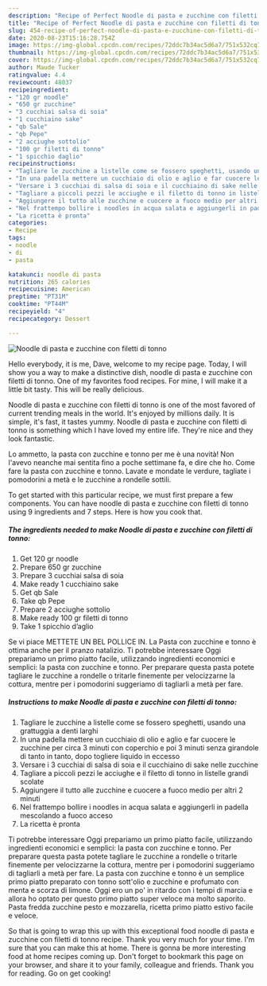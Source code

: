 ```yaml
---
description: "Recipe of Perfect Noodle di pasta e zucchine con filetti di tonno"
title: "Recipe of Perfect Noodle di pasta e zucchine con filetti di tonno"
slug: 454-recipe-of-perfect-noodle-di-pasta-e-zucchine-con-filetti-di-tonno
date: 2020-08-23T15:16:28.754Z
image: https://img-global.cpcdn.com/recipes/72ddc7b34ac5d6a7/751x532cq70/noodle-di-pasta-e-zucchine-con-filetti-di-tonno-recipe-main-photo.jpg
thumbnail: https://img-global.cpcdn.com/recipes/72ddc7b34ac5d6a7/751x532cq70/noodle-di-pasta-e-zucchine-con-filetti-di-tonno-recipe-main-photo.jpg
cover: https://img-global.cpcdn.com/recipes/72ddc7b34ac5d6a7/751x532cq70/noodle-di-pasta-e-zucchine-con-filetti-di-tonno-recipe-main-photo.jpg
author: Maude Tucker
ratingvalue: 4.4
reviewcount: 48037
recipeingredient:
- "120 gr noodle"
- "650 gr zucchine"
- "3 cucchiai salsa di soia"
- "1 cucchiaino sake"
- "qb Sale"
- "qb Pepe"
- "2 acciughe sottolio"
- "100 gr filetti di tonno"
- "1 spicchio daglio"
recipeinstructions:
- "Tagliare le zucchine a listelle come se fossero speghetti, usando una grattuggia a denti larghi"
- "In una padella mettere un cucchiaio di olio e aglio e far cuocere le zucchine per circa 3 minuti con coperchio e poi 3 minuti senza girandole di tanto in tanto, dopo togliere liquido in eccesso"
- "Versare i 3 cucchiai di salsa di soia e il cucchiaino di sake nelle zucchine"
- "Tagliare a piccoli pezzi le acciughe e il filetto di tonno in listelle grandi scolate"
- "Aggiungere il tutto alle zucchine e cuocere a fuoco medio per altri 2 minuti"
- "Nel frattempo bollire i noodles in acqua salata e aggiungerli in padella mescolando a fuoco acceso"
- "La ricetta è pronta"
categories:
- Recipe
tags:
- noodle
- di
- pasta

katakunci: noodle di pasta 
nutrition: 265 calories
recipecuisine: American
preptime: "PT31M"
cooktime: "PT44M"
recipeyield: "4"
recipecategory: Dessert

---
```



![Noodle di pasta e zucchine con filetti di tonno](https://img-global.cpcdn.com/recipes/72ddc7b34ac5d6a7/751x532cq70/noodle-di-pasta-e-zucchine-con-filetti-di-tonno-recipe-main-photo.jpg)

Hello everybody, it is me, Dave, welcome to my recipe page. Today, I will show you a way to make a distinctive dish, noodle di pasta e zucchine con filetti di tonno. One of my favorites food recipes. For mine, I will make it a little bit tasty. This will be really delicious.

Noodle di pasta e zucchine con filetti di tonno is one of the most favored of current trending meals in the world. It's enjoyed by millions daily. It is simple, it's fast, it tastes yummy. Noodle di pasta e zucchine con filetti di tonno is something which I have loved my entire life. They're nice and they look fantastic.

Lo ammetto, la pasta con zucchine e tonno per me è una novità! Non l&#39;avevo neanche mai sentita fino a poche settimane fa, e dire che ho. Come fare la pasta con zucchine e tonno. Lavate e mondate le verdure, tagliate i pomodorini a metà e le zucchine a rondelle sottili.


To get started with this particular recipe, we must first prepare a few components. You can have noodle di pasta e zucchine con filetti di tonno using 9 ingredients and 7 steps. Here is how you cook that.

<!--inarticleads1-->

##### The ingredients needed to make Noodle di pasta e zucchine con filetti di tonno:

1. Get 120 gr noodle
1. Prepare 650 gr zucchine
1. Prepare 3 cucchiai salsa di soia
1. Make ready 1 cucchiaino sake
1. Get qb Sale
1. Take qb Pepe
1. Prepare 2 acciughe sottolio
1. Make ready 100 gr filetti di tonno
1. Take 1 spicchio d’aglio


Se vi piace METTETE UN BEL POLLICE IN. La Pasta con zucchine e tonno è ottima anche per il pranzo natalizio. Ti potrebbe interessare Oggi prepariamo un primo piatto facile, utilizzando ingredienti economici e semplici: la pasta con zucchine e tonno. Per preparare questa pasta potete tagliare le zucchine a rondelle o tritarle finemente per velocizzarne la cottura, mentre per i pomodorini suggeriamo di tagliarli a metà per fare. 

<!--inarticleads2-->

##### Instructions to make Noodle di pasta e zucchine con filetti di tonno:

1. Tagliare le zucchine a listelle come se fossero speghetti, usando una grattuggia a denti larghi
1. In una padella mettere un cucchiaio di olio e aglio e far cuocere le zucchine per circa 3 minuti con coperchio e poi 3 minuti senza girandole di tanto in tanto, dopo togliere liquido in eccesso
1. Versare i 3 cucchiai di salsa di soia e il cucchiaino di sake nelle zucchine
1. Tagliare a piccoli pezzi le acciughe e il filetto di tonno in listelle grandi scolate
1. Aggiungere il tutto alle zucchine e cuocere a fuoco medio per altri 2 minuti
1. Nel frattempo bollire i noodles in acqua salata e aggiungerli in padella mescolando a fuoco acceso
1. La ricetta è pronta


Ti potrebbe interessare Oggi prepariamo un primo piatto facile, utilizzando ingredienti economici e semplici: la pasta con zucchine e tonno. Per preparare questa pasta potete tagliare le zucchine a rondelle o tritarle finemente per velocizzarne la cottura, mentre per i pomodorini suggeriamo di tagliarli a metà per fare. La pasta con zucchine e tonno è un semplice primo piatto preparato con tonno sott&#39;olio e zucchine e profumato con menta e scorza di limone. Oggi ero un po&#39; in ritardo con i tempi di marcia e allora ho optato per questo primo piatto super veloce ma molto saporito. Pasta fredda zucchine pesto e mozzarella, ricetta primo piatto estivo facile e veloce. 

So that is going to wrap this up with this exceptional food noodle di pasta e zucchine con filetti di tonno recipe. Thank you very much for your time. I'm sure that you can make this at home. There is gonna be more interesting food at home recipes coming up. Don't forget to bookmark this page on your browser, and share it to your family, colleague and friends. Thank you for reading. Go on get cooking!

